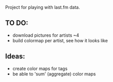 Project for playing with last.fm data.

## TO DO:
* download pictures for artists ~4
* build colormap per artist, see how it looks like

## Ideas:
* create color maps for tags
* be able to 'sum' (aggregate) color maps
